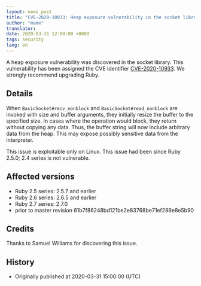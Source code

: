 ```yaml
---
layout: news_post
title: "CVE-2020-10933: Heap exposure vulnerability in the socket library"
author: "mame"
translator:
date: 2020-03-31 12:00:00 +0000
tags: security
lang: en
---
```


A heap exposure vulnerability was discovered in the socket library.
This vulnerability has been assigned the CVE identifier [CVE-2020-10933](http://cve.mitre.org/cgi-bin/cvename.cgi?name=CVE-2020-10933).
We strongly recommend upgrading Ruby.

## Details

When `BasicSocket#recv_nonblock` and `BasicSocket#read_nonblock` are invoked with size and buffer arguments, they initially resize the buffer to the specified size. In cases where the operation would block, they return without copying any data. Thus, the buffer string will now include arbitrary data from the heap. This may expose possibly sensitive data from the interpreter.

This issue is exploitable only on Linux.  This issue had been since Ruby 2.5.0; 2.4 series is not vulnerable.

## Affected versions

* Ruby 2.5 series: 2.5.7 and earlier
* Ruby 2.6 series: 2.6.5 and earlier
* Ruby 2.7 series: 2.7.0
* prior to master revision 61b7f86248bd121be2e83768be71ef289e8e5b90

## Credits

Thanks to Samuel Williams for discovering this issue.

## History

* Originally published at 2020-03-31 15:00:00 (UTC)
